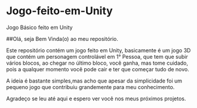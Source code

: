 # Jogo-feito-em-Unity
Jogo Básico feito em Unity

##Olá, seja Bem Vinda(o) ao meu repositório.

Este repositório contém um jogo feito em Unity, basicamente é um jogo 3D que contém um personagem controlável em 1° Pessoa, que tem que subir vários blocos, ao chegar no último bloco, você ganha, mas tome cuidado, pois a qualquer momento você pode cair e ter que começar tudo de novo.

A ideia é bastante simples,mas acho que apesar da simplicidade foi um pequeno jogo que contribuiu grandemente para meu conhecimento.

Agradeço se leu até aqui e espero ver você nos meus próximos projetos.
